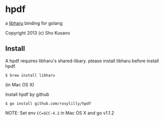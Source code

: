 # hpdf

a [libharu](http://www.libharu.org/) binding for golang

Copyright 2013 (c) Sho Kusano

## Install

A hpdf requires libharu's shared-libary. please install libharu before install hpdf.

```shell
$ brew install libharu
```

(in Mac OS X)

Install hpdf by github

```shell
$ go install github.com/rosylilly/hpdf
```

NOTE: Set env `CC=GCC-4.2` in Mac OS X and go v1.1.2
